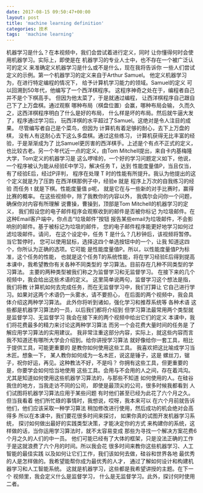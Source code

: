 ```yaml
---
date: 2017-08-15 09:50:47+00:00
layout: post
title: 'machine learning definition'
categories: 技术
tags:  'machine learning'
---
```


机器学习是什么？在本视频中，我们会尝试着进行定义，同时 让你懂得何时会使用机器学习。实际上，即使是在 机器学习的专业人士中，也不存在一个被广泛认可的定义 来准确定义机器学习是什么或不是什么，现在我将告诉你 一些人们尝试定义的示例。第一个机器学习的定义来自于Arthur Samuel。 他定义机器学习为，在进行特定编程的情况下， 给予计算机学习能力的领域。Samuel的定义 可以回溯到50年代，他编写了一个西洋棋程序。 这程序神奇之处在于，编程者自己并不是个下棋高手。 但因为他太菜了，于是就通过编程， 让西洋棋程序自己跟自己下了上万盘棋。通过观察 哪种布局（棋盘位置）会赢，哪种布局会输， 久而久之，这西洋棋程序明白了什么是好的布局， 什么样是坏的布局。然后就牛逼大发了，程序通过学习后， 玩西洋棋的水平超过了Samuel。这绝对是令人注目的成果。 尽管编写者自己是个菜鸟，但因为 计算机有着足够的耐心，去下上万盘的棋， 没有人有这耐心去下这么多盘棋。通过这些练习， 计算机获得无比丰富的经验，于是渐渐成为了 比Samuel更厉害的西洋棋手。上述是个有点不正式的定义， 也比较古老。另一个年代近一点的定义，由Tom Mitchell提出，来自卡内基梅隆大学，Tom定义的机器学习是 这么啰嗦的，一个好的学习问题定义如下，他说， 一个程序被认为能从经验E中学习，解决任务 T，达到 性能度量值P，当且仅当，有了经验E后，经过P评判， 程序在处理 T 时的性能有所提升。我认为他提出的这个定义就是为了压韵 在西洋棋那例子中，经验e 就是 程序上万次的自我练习的经验 而任务 t 就是下棋。性能度量值 p呢， 就是它在与一些新的对手比赛时，赢得比赛的概率。 在这些视频中，除了我教你的内容以外， 我偶尔会问你一个问题，确保你对内容有所理解 说曹操，曹操到，顶部是Tom Mitchell的机器学习的定义， 我们假设您的电子邮件程序会观察收到的邮件是否被你标记 为垃圾邮件。在这种Email客户端中，你点击“垃圾邮件”按钮 报告某些email为垃圾邮件，不会影响别的邮件。基于被标记为垃圾的邮件， 您的电子邮件程序能更好地学习如何过滤垃圾邮件。请问， 在这个设定中，任务 T 是什么？几秒钟后，该视频将暂停。当它暂停时， 您可以使用鼠标，选择这四个单选按钮中的一个，让我 知道这四个，你所认为正确的选项。它可能 是性能度量值P。所以，以性能度量值P为标准，这个任务的性能， 也就是这个任务T的系统性能，将在学习经验E后得到提高 本课中，我希望教你有关各种不同类型的 学习算法。目前存在几种不同类型的学习算法。 主要的两种类型被我们称之为监督学习和无监督学习。 在接下来的几个视频中，我会给出这些术语的定义。 这里简单说两句，监督学习这个想法是指，我们将教 计算机如何去完成任务，而在无监督学习中，我们打算让 它自己进行学习。如果对这两个术语仍一头雾水，请不要担心， 在后面的两个视频中，我会具体介绍这两种学习算法。 此外你将听到诸如，强化学习和推荐系统等 各种术语 这些都是机器学习算法的一员，以后我们都将介绍到 但学习算法最常用两个类型就是监督学习、无监督学习 我会在接下来的两个视频中给出它们的定义 本课中，我们将花费最多的精力来讨论这两种学习算法 而另一个会花费大量时间的任务是 了解应用学习算法的实用建议。 我非常注重这部分内容，实际上，就这些内容而言 我不知道还有哪所大学会介绍到。给你讲授学习算法 就好像给你一套工具，相比于提供工具，可能更重要的 是教你如何使用这些工具。 我喜欢把这比喻成学习当木匠。想象一下， 某人教你如何成为一名木匠，说这是锤子，这是 螺丝刀，锯子，祝你好运，再见。这种教法不好，不是吗？ 你拥有这些工具，但更重要的是，你要学会如何恰当地使用 这些工具。会用与不会用的人之间，存在着鸿沟。 尤其是知道如何使用这些机器学习算法的，与那些不知道 如何使用的人。在硅谷我住的地方，当我走访不同的公司， 即使是最顶尖的公司，很多时候我都看到 人们试图将机器学习算法应用于某些问题 有时他们甚至已经为此花了六个月之久。但当我看着 他们所忙碌的事情时，我想说，哎呀，我本来可以 在六个月前就告诉他们，他们应该采取一种学习算法 稍加修改进行使用，然后成功的机会绝对会高得多 所以在本课中，我们要花很多时间来探讨， 如果你真的试图开发机器学习系统， 探讨如何做出最好的实践类型决策，才能决定你的方式 来构建你的系统，这样做的话，当你运用学习算法时，就不太容易变成 那些为寻找一个解决方案花费6个月之久的人们的中一员。 他们可能已经有了大体的框架，只是没法正确的工作 于是这就浪费了六个月的时间。所以我会花 很多时间来教你这些机器学习、人工智能的最佳实践 以及如何让它们工作，我们该如何去做，硅谷和世界各地 最优秀的人是怎样做的。我希望能帮你成为最优秀的人才， 通过了解如何设计和构建机器学习和人工智能系统。 这就是机器学习，这些都是我希望讲授的主题。在下一个 视频里，我会定义什么是监督学习， 什么是无监督学习。此外，探讨何时使用二者。